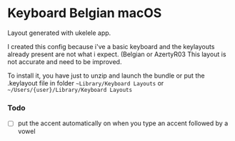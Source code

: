 # Keyboard Belgian macOS 
 
Layout generated with ukelele app.

I created this config because i've a basic keyboard and the keylayouts already present are not what i expect. (Belgian or AzertyR03
This layout is not accurate and need to be improved. 

To install it, you have just to unzip and launch the bundle or put the .keylayout file in folder `~Library/Keyboard Layouts` or `~/Users/{user}/Library/Keyboard Layouts`

### Todo
 - [ ] put the accent automatically on when you type an accent followed by a vowel
